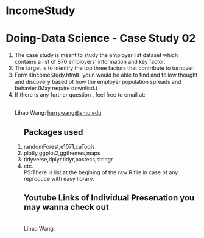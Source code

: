 # IncomeStudy
# Doing-Data Science - Case Study 02
 <ol>
<li>The case study is meant to study the employer list dataset which contains a list of 870 employers' information and key factor. 
<li>The target is to identify the top three factors that contribute to turnover.
<li>Form  《IncomeStudy.html》, youn would be able to find and follow  thought and discovery based of how the employer population spreads and behavier.(May require downliad.)
<li>If there is any further question , feel free to email at:  

<Br/>Lihao Wang:  harrywang@smu.edu

<ol>

Packages used
------------
<li>randomForest,e1071,caTools
 <li>plotly,ggplot2,ggthemes,maps
  <li>tidyverse,dplyr,tidyr,pastecs,stringr
    <li> etc.
   <BR>  PS:There is list at the begining of the raw R file in case of any reproduce with easy library.

    
Youtube Links of Individual Presenation you may wanna check out
------------
<Br/>Lihao Wang:  
